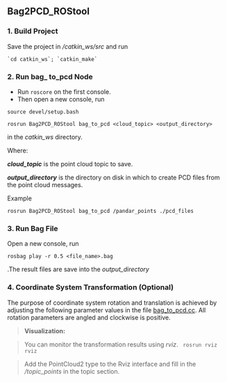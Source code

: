 ## Bag2PCD_ROStool ##

### 1. Build Project ###
Save the project in */catkin_ws/src* and run

	`cd catkin_ws`; `catkin_make`
### 2. Run bag_ to_pcd Node ###
* Run `roscore` on the first console.
* Then open a new console, run
```
source devel/setup.bash
```
```
rosrun Bag2PCD_ROStool bag_to_pcd <cloud_topic> <output_directory>
```
in the *catkin_ws* directory.

Where: 

***cloud_topic*** is the point cloud topic to save.

***output_directory*** is the directory on disk in which to create PCD files from the point cloud messages.

Example
```
rosrun Bag2PCD_ROStool bag_to_pcd /pandar_points ./pcd_files
```
### 3. Run Bag File ###
Open a new console, run 
```
rosbag play -r 0.5 <file_name>.bag
```
.The result files are save into the *output_directory*

### 4. Coordinate System Transformation (Optional) ###
The purpose of coordinate system rotation and translation is achieved by adjusting the following parameter values in the file [bag_to_pcd.cc](/src/bag_to_pcd.cc). All rotation parameters are angled and clockwise is positive.

> **Visualization:**

> You can monitor the transformation results using *rviz*. ` rosrun rviz rviz`

> Add the PointCloud2 type to the Rviz interface and fill in the */topic_points* in the topic section.
